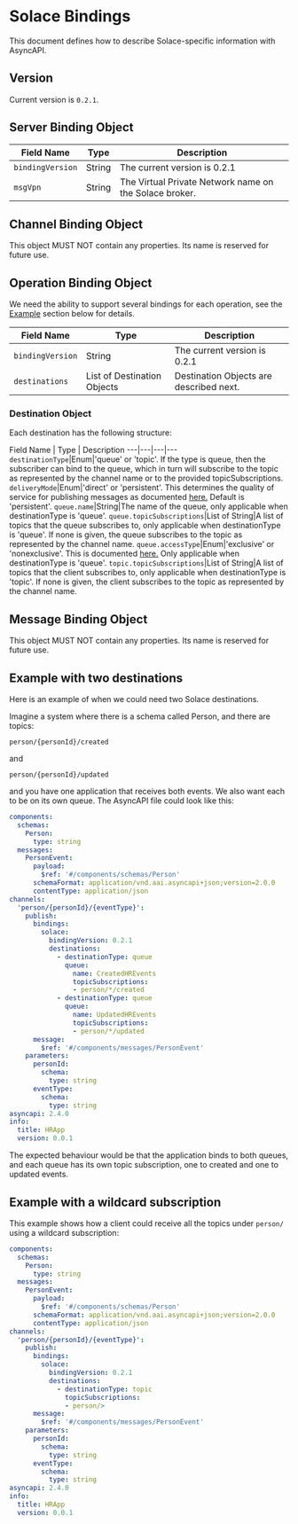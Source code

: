# Solace Bindings

This document defines how to describe Solace-specific information with AsyncAPI.

<a name="version"></a>

## Version

Current version is `0.2.1`.

<a name="server"></a>

## Server Binding Object

Field Name | Type | Description
---|---|---
`bindingVersion`|String|The current version is 0.2.1
`msgVpn`|String|The Virtual Private Network name on the Solace broker.


<a name="channel"></a>

## Channel Binding Object

This object MUST NOT contain any properties. Its name is reserved for future use.



<a name="operation"></a>

## Operation Binding Object

We need the ability to support several bindings for each operation, see the [Example](#example) section below for details.

Field Name | Type | Description
---|---|---
`bindingVersion`|String|The current version is 0.2.1
`destinations`|List of Destination Objects|Destination Objects are described next.

### Destination Object

Each destination has the following structure:

Field Name | Type | Description
---|---|---|---
`destinationType`|Enum|'queue' or 'topic'. If the type is queue, then the subscriber can bind to the queue, which in turn will subscribe to the topic as represented by the channel name or to the provided topicSubscriptions.
`deliveryMode`|Enum|'direct' or 'persistent'. This determines the quality of service for publishing messages as documented [here.](https://docs.solace.com/PubSub-Basics/Core-Concepts-Message-Delivery-Modes.htm) Default is 'persistent'.
`queue.name`|String|The name of the queue, only applicable when destinationType is 'queue'.
`queue.topicSubscriptions`|List of String|A list of topics that the queue subscribes to, only applicable when destinationType is 'queue'. If none is given, the queue subscribes to the topic as represented by the channel name.
`queue.accessType`|Enum|'exclusive' or 'nonexclusive'. This is documented [here.](https://docs.solace.com/PubSub-Basics/Endpoints.htm) Only applicable when destinationType is 'queue'.
`topic.topicSubscriptions`|List of String|A list of topics that the client subscribes to, only applicable when destinationType is 'topic'. If none is given, the client subscribes to the topic as represented by the channel name.



<a name="message"></a>

## Message Binding Object

This object MUST NOT contain any properties. Its name is reserved for future use.



<a name="example"></a>

## Example with two destinations ##

Here is an example of when we could need two Solace destinations.

Imagine a system where there is a schema called Person, and there are topics:

`person/{personId}/created`

and

`person/{personId}/updated`

and you have one application that receives both events. We also want each to be on its own queue. The AsyncAPI file could look like this:

```yaml
components:
  schemas:
    Person:
      type: string        
  messages:
    PersonEvent:
      payload:
        $ref: '#/components/schemas/Person'
      schemaFormat: application/vnd.aai.asyncapi+json;version=2.0.0
      contentType: application/json
channels:
  'person/{personId}/{eventType}':
    publish:
      bindings:
        solace:
          bindingVersion: 0.2.1
          destinations:
            - destinationType: queue
              queue:
                name: CreatedHREvents
                topicSubscriptions:
                - person/*/created
            - destinationType: queue
              queue:
                name: UpdatedHREvents
                topicSubscriptions:
                - person/*/updated
      message:
        $ref: '#/components/messages/PersonEvent'
    parameters:
      personId:
        schema:
          type: string
      eventType:
        schema:
          type: string
asyncapi: 2.4.0
info:
  title: HRApp
  version: 0.0.1
```

The expected behaviour would be that the application binds to both queues, and each queue has its own topic subscription, one to created and one to updated events.


## Example with a wildcard subscription ##

This example shows how a client could receive all the topics under `person/` using a wildcard subscription:

```yaml
components:
  schemas:
    Person:
      type: string        
  messages:
    PersonEvent:
      payload:
        $ref: '#/components/schemas/Person'
      schemaFormat: application/vnd.aai.asyncapi+json;version=2.0.0
      contentType: application/json
channels:
  'person/{personId}/{eventType}':
    publish:
      bindings:
        solace:
          bindingVersion: 0.2.1
          destinations:
            - destinationType: topic
              topicSubscriptions:
              - person/>
      message:
        $ref: '#/components/messages/PersonEvent'
    parameters:
      personId:
        schema:
          type: string
      eventType:
        schema:
          type: string
asyncapi: 2.4.0
info:
  title: HRApp
  version: 0.0.1
```
